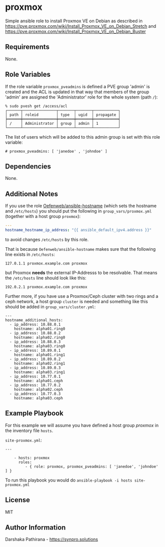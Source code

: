 proxmox
=======

Simple ansible role to install Proxmox VE on Debian as described in https://pve.proxmox.com/wiki/Install_Proxmox_VE_on_Debian_Stretch and https://pve.proxmox.com/wiki/Install_Proxmox_VE_on_Debian_Buster

Requirements
------------

None.

Role Variables
--------------


If the role variable `proxmox_pveadmins` is defined a PVE group 'admin' is
created and the ACL is updated in that way that members of the group 'admin'
are assigned the 'Administrator' role for the whole system (path `/`):

```
% sudo pvesh get /access/acl
┌──────┬───────────────┬───────┬───────┬───────────┐
│ path │ roleid        │ type  │ ugid  │ propagate │
╞══════╪═══════════════╪═══════╪═══════╪═══════════╡
│ /    │ Administrator │ group │ admin │ 1         │
└──────┴───────────────┴───────┴───────┴───────────┘
```

The list of users which will be added to this admin group is set with this role variable:

```
# proxmox_pveadmins: [ 'janedoe' , 'johndoe' ]
```

Dependencies
------------

None.

Additional Notes
----------------

If you use the role [Oefenweb/ansible-hostname](https://github.com/Oefenweb/ansible-hostname) (which sets the hostname and `/etc/hosts`)  you should put the following in `group_vars/proxmox.yml` (together with a host group `proxmox`):

```yaml
---
hostname_hostname_ip_address: "{{ ansible_default_ipv4.address }}"
```

to avoid changes `/etc/hosts` by this role.

That is because `Oefenweb/ansible-hostname` makes sure that the following line exists in `/etc/hosts`:

```
127.0.1.1 proxmox.example.com proxmox
```

but Proxmox **needs** the external IP-Addresss to be resolvable. That means the `/etc/hosts` line should look like this:

```
192.0.2.1 proxmox.example.com proxmox
```

Further more, if you have use a Proxmox/Ceph cluster with two rings and a ceph network, a host group `cluster` is needed and something like this should be added in `group_vars/cluster.yml`:
```
---
hostname_additional_hosts:
  - ip_address: 10.88.0.1
    hostname: alpha01.ring0
  - ip_address: 10.88.0.2
    hostname: alpha02.ring0
  - ip_address: 10.88.0.3
    hostname: alpha03.ring0
  - ip_address: 10.89.0.1
    hostname: alpha01.ring1
  - ip_address: 10.89.0.2
    hostname: alpha02.ring1
  - ip_address: 10.89.0.3
    hostname: alpha03.ring1
  - ip_address: 10.77.0.1
    hostname: alpha01.ceph
  - ip_address: 10.77.0.2
    hostname: alpha02.ceph
  - ip_address: 10.77.0.3
    hostname: alpha03.ceph
```

Example Playbook
----------------

For this example we will assume you have defined a host group *proxmox* in the inventory file `hosts`.

`site-proxmox.yml`:

```
---

    - hosts: proxmox
      roles:
         - { role: proxmox, proxmox_pveadmins: [ 'janedoe', 'johndoe' ] }
```

To run this playbook you would do `ansible-playbook -i hosts site-proxmox.yml`

License
-------

MIT

Author Information
------------------

Darshaka Pathirana - https://synpro.solutions
